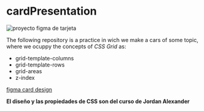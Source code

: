 # cardPresentation

![proyecto figma de tarjeta](https://i.imgur.com/WtbT8J0.jpg)

The following repository is a practice in wich we make a cars of some topic, where we ocuppy the concepts of *CSS Grid* as:

* grid-template-columns
* grid-template-rows
* grid-areas
* z-index

[figma card design](https://www.figma.com/file/Qr39ZkJtLsjGhZ95CVlnsw/Untitled?node-id=0%3A1)

**El diseño y las propiedades de CSS son del curso de Jordan Alexander**

